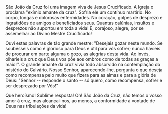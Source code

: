 São João da Cruz foi uma imagem viva de Jesus Crucificado. A Igreja o proclama "exímio amante da cruz". Sofria ele um contínuo martírio. No corpo, longas e dolorosas enfermidades. No coração, golpes de desprezo e ingratidões de amigos e beneficiados seus. Quantas calúnias, insultos e desprezos não suportou em toda a vida! E, corajoso, alegre, por se assemelhar ao Divino Mestre Crucificado!

Ouvi estas palavras de tão grande mestre: "Desejais gozar neste mundo. Se soubésseis como é glorioso para Deus e útil para vós sofrer; nunca havíeis de procurar em parte alguma o gozo, as alegrias desta vida. Ao invés, olharíeis a cruz que Deus vos põe aos ombros como de todas as graças a maior". O grande amante da cruz vivia todo absorvido na contemplação do mistério do Calvário. Nosso Senhor, aparecendo-lhe, pergunta o que deseja como recompensa pelo muito que fizera para as almas e para a glória de Deus: "Senhor -- responde o santo -- só quero, como recompensa, sofrer e ser desprezado por Vós!"

Que heroísmo! Sublime resposta! Oh! São João da Cruz, não temos o vosso amor à cruz, mas alcançai-nos, ao menos, a conformidade à vontade de Deus nas tribulações da vida!